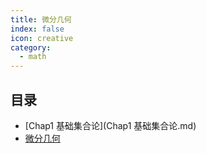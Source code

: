 ```yaml
---
title: 微分几何
index: false
icon: creative
category:
  - math
---
```


 ## 目录
- [Chap1 基础集合论](Chap1 基础集合论.md)
- [微分几何](微分几何.md)
